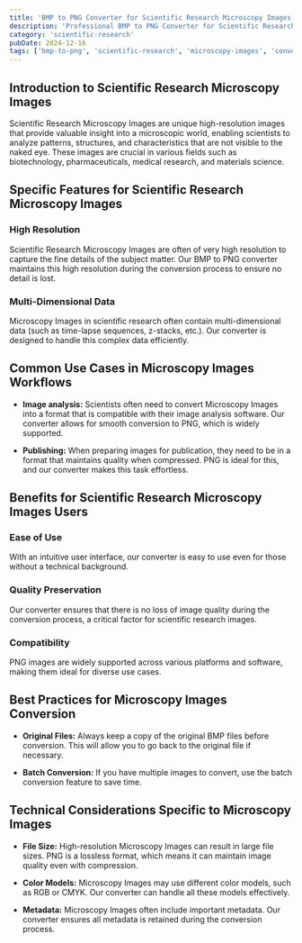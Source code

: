 ```yaml
---
title: 'BMP to PNG Converter for Scientific Research Microscopy Images'
description: 'Professional BMP to PNG Converter for Scientific Research Microscopy Images. Optimized for Scientific Research microscopy images workflows.'
category: 'scientific-research'
pubDate: 2024-12-16
tags: ['bmp-to-png', 'scientific-research', 'microscopy-images', 'conversion']
---
```


## Introduction to Scientific Research Microscopy Images

Scientific Research Microscopy Images are unique high-resolution images that provide valuable insight into a microscopic world, enabling scientists to analyze patterns, structures, and characteristics that are not visible to the naked eye. These images are crucial in various fields such as biotechnology, pharmaceuticals, medical research, and materials science.

## Specific Features for Scientific Research Microscopy Images

### High Resolution
Scientific Research Microscopy Images are often of very high resolution to capture the fine details of the subject matter. Our BMP to PNG converter maintains this high resolution during the conversion process to ensure no detail is lost.

### Multi-Dimensional Data
Microscopy Images in scientific research often contain multi-dimensional data (such as time-lapse sequences, z-stacks, etc.). Our converter is designed to handle this complex data efficiently.

## Common Use Cases in Microscopy Images Workflows

- **Image analysis:** Scientists often need to convert Microscopy Images into a format that is compatible with their image analysis software. Our converter allows for smooth conversion to PNG, which is widely supported.

- **Publishing:** When preparing images for publication, they need to be in a format that maintains quality when compressed. PNG is ideal for this, and our converter makes this task effortless.

## Benefits for Scientific Research Microscopy Images Users

### Ease of Use
With an intuitive user interface, our converter is easy to use even for those without a technical background.

### Quality Preservation
Our converter ensures that there is no loss of image quality during the conversion process, a critical factor for scientific research images.

### Compatibility
PNG images are widely supported across various platforms and software, making them ideal for diverse use cases.

## Best Practices for Microscopy Images Conversion

- **Original Files:** Always keep a copy of the original BMP files before conversion. This will allow you to go back to the original file if necessary.

- **Batch Conversion:** If you have multiple images to convert, use the batch conversion feature to save time.

## Technical Considerations Specific to Microscopy Images

- **File Size:** High-resolution Microscopy Images can result in large file sizes. PNG is a lossless format, which means it can maintain image quality even with compression.

- **Color Models:** Microscopy Images may use different color models, such as RGB or CMYK. Our converter can handle all these models effectively.

- **Metadata:** Microscopy Images often include important metadata. Our converter ensures all metadata is retained during the conversion process.